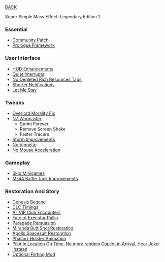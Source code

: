 
[BACK](..)

Super Simple Mass Effect: Legendary Edition 2

### Essential
- [Community Patch](https://www.nexusmods.com/masseffectlegendaryedition/mods/23)
- [Prologue Framework](https://www.nexusmods.com/masseffectlegendaryedition/mods/2138)

### User Interface
- [HUD Enhancements](https://www.nexusmods.com/masseffectlegendaryedition/mods/1895)
- [Quiet Interrupts](https://www.nexusmods.com/masseffectlegendaryedition/mods/518)
- [No Depleted Rich Resources Tags](https://www.nexusmods.com/masseffectlegendaryedition/mods/1650)
- [Shorter Notifications](https://www.nexusmods.com/masseffectlegendaryedition/mods/390)
- [Let Me Stay](https://www.nexusmods.com/masseffectlegendaryedition/mods/1872)

### Tweaks
- [Overlord Morality Fix](https://www.nexusmods.com/masseffectlegendaryedition/mods/468)
- [N7 Warmaster](https://www.nexusmods.com/masseffectlegendaryedition/mods/110)
    - Sprint Forever
    - Remove Screen Shake
    - Faster Tracers
- [Storm Improvements](https://www.nexusmods.com/masseffectlegendaryedition/mods/432)
- [No Vignette](https://www.nexusmods.com/masseffectlegendaryedition/mods/428)
- [No Mouse Acceleration](https://www.nexusmods.com/masseffectlegendaryedition/mods/319)

### Gameplay
- [Skip Minigames](https://www.nexusmods.com/masseffectlegendaryedition/mods/304)
- [M-44 Battle Tank Improvements](https://www.nexusmods.com/masseffectlegendaryedition/mods/1316)

### Restoration And Story
- [Genesis Begone](https://www.nexusmods.com/masseffectlegendaryedition/mods/2213)
- [DLC Timings](https://www.nexusmods.com/masseffectlegendaryedition/mods/382)
- [All VIP Club Encounters](https://www.nexusmods.com/masseffectlegendaryedition/mods/1039)
- [Fate of Executor Pallin](https://www.nexusmods.com/masseffectlegendaryedition/mods/2087)
- [Paragade Persuasion](https://www.nexusmods.com/masseffectlegendaryedition/mods/1673)
- [Miranda Butt Shot Restoration](https://www.nexusmods.com/masseffectlegendaryedition/mods/393)
- [Apollo Spacesuit Restoration](https://www.nexusmods.com/masseffectlegendaryedition/mods/1712)
- [Phalanx Holster Animation](https://www.nexusmods.com/masseffectlegendaryedition/mods/939)
- [Pilot In Location On Time. No more random Copilot in Arrival. Hear Joker instead](https://www.nexusmods.com/masseffectlegendaryedition/mods/1298)
- [Optional Flirting Mod](https://www.nexusmods.com/masseffectlegendaryedition/mods/839)